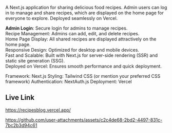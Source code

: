 A Next.js application for sharing delicious food recipes. Admin users can log in to manage and share recipes, which are displayed on the home page for everyone to explore. 
Deployed seamlessly on Vercel.

**Admin Login**: Secure login for admins to manage recipes.<br />
Recipe Management: Admins can add, edit, and delete recipes.<br />
Home Page Display: All shared recipes are displayed attractively on the home page.<br />
Responsive Design: Optimized for desktop and mobile devices.<br />
Fast and Scalable: Built with Next.js for server-side rendering (SSR) and static site generation (SSG).<br />
Deployed on Vercel: Ensures smooth performance and quick deployment.

Framework: Next.js
Styling: Tailwind CSS (or mention your preferred CSS framework)
Authentication: NextAuth.js
Deployment: Vercel

## Live Link
https://recipesblog.vercel.app/

https://github.com/user-attachments/assets/c2c4de68-2bd2-4497-831c-7bc2b3d94c61


